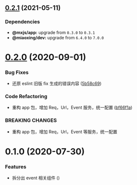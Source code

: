 ## [0.2.1](https://github.com/miaoxing/mxjs-event/compare/v0.2.0...v0.2.1) (2021-05-11)





### Dependencies

* **@mxjs/app:** upgrade from `0.3.0` to `0.3.1`
* **@miaoxing/dev:** upgrade from `6.4.0` to `7.0.0`

# [0.2.0](https://github.com/miaoxing/mxjs-event/compare/v0.1.0...v0.2.0) (2020-09-01)


### Bug Fixes

* 还原 eslint 旧版 fix 生成的错误内容 ([5b58c69](https://github.com/miaoxing/mxjs-event/commit/5b58c69c2f8734b65a9996b4d233644c651f14e6))


### Code Refactoring

* 重构 app 包，增加 Req，Url，Event 服务，统一配置 ([bf66f1a](https://github.com/miaoxing/mxjs-event/commit/bf66f1a36cafb6f427bfaa9960fe72184e91e3ee))


### BREAKING CHANGES

* 重构 app 包，增加 Req，Url，Event 等服务，统一配置

# 0.1.0 (2020-07-30)


### Features

* 拆分出 event 相关组件 ([](https://github.com/miaoxing/mxjs-event/commit/))
